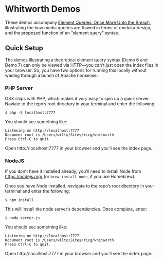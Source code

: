 # Whitworth Demos

These demos accompany [Element Queries: Once More Unto the Breach](http://alistapart.com/article/element-queries), illustrating the how media queries are flawed in terms of modular design, and the proposed function of an “element query” syntax.

## Quick Setup

The demos illustrating a theoretical element query syntax (Demo 6 and Demo 7) can only be viewed via HTTP—you can’t just open the index files in your browser. So, you have two options for running this locally without wading through a bunch of Apache nonsense:

### PHP Server
OSX ships with PHP, which makes it _very_ easy to spin up a quick server. Naviate to the repo’s root directory in your terminal and enter the following:

```shell
$ php -S localhost:7777
```

You should see something like:

```shell
Listening on http://localhost:7777
Document root is /Users/wilto/Sites/ricg/whitworth
Press Ctrl-C to quit.
```

Open http://localhost:7777 in your browser and you’ll see the index page.

### NodeJS

If you don’t have it installed already, you’ll need to install Node from https://nodejs.org/ (or `brew install node`, if you use Homebrew).

Once you have Node installed, navigate to the repo’s root directory in your terminal and enter the following:

```shell
$ npm install
```

This will install the node server’s dependencies. Once complete, enter:

```shell
$ node server.js
```

You should see something like:

```shell
Listening on http://localhost:7777
Document root is /Users/wilto/Sites/ricg/whitworth
Press Ctrl-C to quit.
```

Open http://localhost:7777 in your browser and you’ll see the index page.

